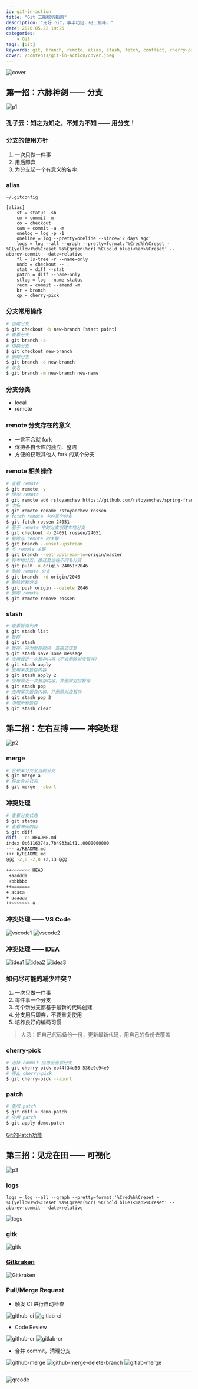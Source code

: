 ```yaml
---
id: git-in-action
title: "Git 三招脱坑指南"
description: "用好 Git，事半功倍，码上巅峰。"
date: 2020.05.22 19:26
categories:
    - Git
tags: [Git]
keywords: git, branch, remote, alias, stash, fetch, conflict, cherry-pick, patch, gitk, code review
cover: /contents/git-in-action/cover.jpeg
---
```


![cover](/contents/git-in-action/cover.jpeg)

## 第一招：六脉神剑 —— 分支

![p1](/contents/git-in-action/六脉神剑.png)

### 孔子云：知之为知之，不知为不知 —— 用分支！

### 分支的使用方针

1. 一次只做一件事
1. 用后即弃
1. 为分支起一个有意义的名字

### alias

`~/.gitconfig`

```config
[alias]
    st = status -sb
    cm = commit -m
    co = checkout
    cam = commit -a -m
    onelog = log -p -1
    oneline = log --pretty=oneline --since='2 days ago'
    logs = log --all --graph --pretty=format:'%Cred%h%Creset -%C(yellow)%d%Creset %s%Cgreen(%cr) %C(bold blue)<%an>%Creset' --abbrev-commit --date=relative
    fl = ls-tree -r --name-only
    undo = checkout -- .
    stat = diff --stat
    patch = diff --name-only
    stlog = log --name-status
    recm = commit --amend -m
    br = branch
    cp = cherry-pick
```

### 分支常用操作

```bash
# 创建分支
$ git checkout -b new-branch [start point]
# 查看分支
$ git branch -a
# 切换分支
$ git checkout new-branch
# 删除分支
$ git branch -d new-branch
# 改名
$ git branch -m new-branch new-name
```

### 分支分类

* local
* remote

### remote 分支存在的意义

* 一言不合就 fork
* 保持各自仓库的独立、整洁
* 方便的获取其他人 fork 的某个分支

### remote 相关操作

```bash
# 查看 remote
$ git remote -v
# 增加 remote
$ git remote add rstoyanchev https://github.com/rstoyanchev/spring-framework.git
# 改名
$ git remote rename rstoyanchev rossen
# fetch remote 中的某个分支
$ git fetch rossen 24051
# 基于 remote 中的分支创建本地分支
$ git checkout -b 24051 rossen/24051
# 解除与 remote 的关联
$ git branch --unset-upstream
# 与 remote 关联
$ git branch --set-upstream-to=origin/master
# 将本地分支，推送至远程不同名分支
$ git push -u origin 24051:2046
# 删除 remote 分支
$ git branch -rd origin/2046
# 删除远程分支
$ git push origin --delete 2046
# 删除 remote
$ git remote remove rossen
```

### stash

```bash
# 查看暂存列表
$ git stash list
# 暂存
$ git stash
# 暂存，并为暂存提供一些描述信息
$ git stash save some message
# 应用最近一次暂存内容（不会删除对应暂存）
$ git stash apply
# 应用某次暂存内容
$ git stash apply 2
# 应用最近一次暂存内容，并删除对应暂存
$ git stash pop
# 应用某次暂存内容，并删除对应暂存
$ git stash pop 2
# 清理所有暂存
$ git stash clear
```


## 第二招：左右互搏 —— 冲突处理

![p2](/contents/git-in-action/左右互搏.jpeg)

### merge

```bash
# 合并某分支至当前分支
$ git merge a
# 终止合并状态
$ git merge --abort
```

### 冲突处理

```bash
# 查看分支状态
$ git status
# 查看冲突内容
$ git diff
diff --cc README.md
index 0c6116374a,7b4933a1f1..0000000000
--- a/README.md
+++ b/README.md
@@@ -2,8 -2,8 +2,13 @@@

++<<<<<<< HEAD
 +aaddda
 +bbbbbb
++=======
+ acaca
+ aaaaaa
++>>>>>>> a
```

### 冲突处理 —— VS Code

![vscode1](/contents/git-in-action/vscode1.png)
![vscode2](/contents/git-in-action/vscode2.png)

### 冲突处理 —— IDEA

![idea1](/contents/git-in-action/idea1.png)
![idea2](/contents/git-in-action/idea2.png)
![idea3](/contents/git-in-action/idea3.png)

### 如何尽可能的减少冲突？

1. 一次只做一件事
1. 每件事一个分支
1. 每个新分支都基于最新的代码创建
1. 分支用后即弃，不要重复使用
1. 培养良好的编码习惯

> 大忌：把自己代码备份一份，更新最新代码，用自己的备份去覆盖

### cherry-pick

```bash
# 选择 commit 应用至当前分支
$ git cherry-pick eb44f34d50 536e9c94e0
# 终止 cherry-pick
$ git cherry-pick --abort
```

### patch

```bash
# 生成 patch
$ git diff > demo.patch
# 应用 patch
$ git apply demo.patch
```

[Git的Patch功能](https://www.cnblogs.com/y041039/articles/2411600.html)


## 第三招：见龙在田 —— 可视化

![p3](/contents/git-in-action/见龙在田.jpeg)

### logs

```config
logs = log --all --graph --pretty=format:'%Cred%h%Creset -%C(yellow)%d%Creset %s%Cgreen(%cr) %C(bold blue)<%an>%Creset' --abbrev-commit --date=relative
```

![logs](/contents/git-in-action/git-logs.png)

### gitk

![gitk](/contents/git-in-action/gitk.png)

### [Gitkraken](https://www.gitkraken.com/git-client)

![Gitkraken](/contents/git-in-action/gitkraken.png)

### Pull/Merge Request

* 触发 CI 进行自动检查

![github-ci](/contents/git-in-action/github-ci.jpg)
![gitlab-ci](/contents/git-in-action/gitlab-ci.png)

* Code Review

![github-cr](/contents/git-in-action/github-cr.png)
![gitlab-cr](/contents/git-in-action/gitlab-cr.png)

* 合并 commit，清理分支

![github-merge](/contents/git-in-action/github-merge.png)
![github-merge-delete-branch](/contents/git-in-action/github-merge-delete-branch.png)
![gitlab-merge](/contents/git-in-action/gitlab-merge.png)

------

![qrcode](/contents/git-in-action/slide.png)
